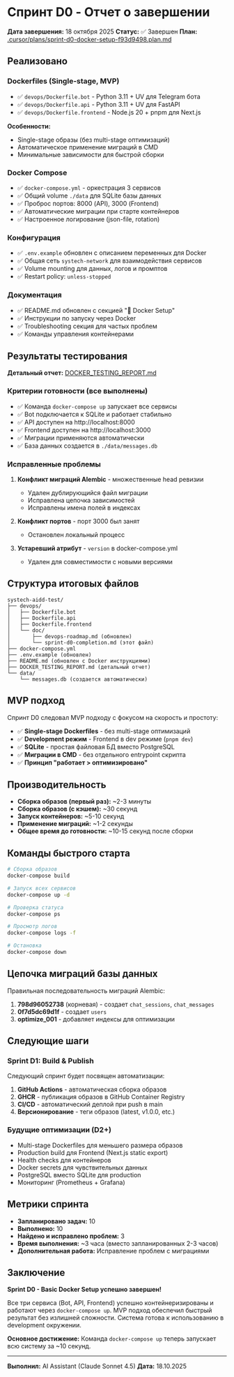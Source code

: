# Спринт D0 - Отчет о завершении

**Дата завершения:** 18 октября 2025
**Статус:** ✅ Завершен
**План:** [.cursor/plans/sprint-d0-docker-setup-f93d9498.plan.md](../../.cursor/plans/sprint-d0-docker-setup-f93d9498.plan.md)

## Реализовано

### Dockerfiles (Single-stage, MVP)

- ✅ `devops/Dockerfile.bot` - Python 3.11 + UV для Telegram бота
- ✅ `devops/Dockerfile.api` - Python 3.11 + UV для FastAPI
- ✅ `devops/Dockerfile.frontend` - Node.js 20 + pnpm для Next.js

**Особенности:**
- Single-stage образы (без multi-stage оптимизаций)
- Автоматическое применение миграций в CMD
- Минимальные зависимости для быстрой сборки

### Docker Compose

- ✅ `docker-compose.yml` - оркестрация 3 сервисов
- ✅ Общий volume `./data` для SQLite базы данных
- ✅ Проброс портов: 8000 (API), 3000 (Frontend)
- ✅ Автоматические миграции при старте контейнеров
- ✅ Настроенное логирование (json-file, rotation)

### Конфигурация

- ✅ `.env.example` обновлен с описанием переменных для Docker
- ✅ Общая сеть `systech-network` для взаимодействия сервисов
- ✅ Volume mounting для данных, логов и промптов
- ✅ Restart policy: `unless-stopped`

### Документация

- ✅ README.md обновлен с секцией "🐳 Docker Setup"
- ✅ Инструкции по запуску через Docker
- ✅ Troubleshooting секция для частых проблем
- ✅ Команды управления контейнерами

## Результаты тестирования

**Детальный отчет:** [DOCKER_TESTING_REPORT.md](../../DOCKER_TESTING_REPORT.md)

### Критерии готовности (все выполнены)

- ✅ Команда `docker-compose up` запускает все сервисы
- ✅ Bot подключается к SQLite и работает стабильно
- ✅ API доступен на http://localhost:8000
- ✅ Frontend доступен на http://localhost:3000
- ✅ Миграции применяются автоматически
- ✅ База данных создается в `./data/messages.db`

### Исправленные проблемы

1. **Конфликт миграций Alembic** - множественные head ревизии
   - Удален дублирующийся файл миграции
   - Исправлена цепочка зависимостей
   - Исправлены имена полей в индексах

2. **Конфликт портов** - порт 3000 был занят
   - Остановлен локальный процесс

3. **Устаревший атрибут** - `version` в docker-compose.yml
   - Удален для совместимости с новыми версиями

## Структура итоговых файлов

```
systech-aidd-test/
├── devops/
│   ├── Dockerfile.bot
│   ├── Dockerfile.api
│   ├── Dockerfile.frontend
│   └── doc/
│       ├── devops-roadmap.md (обновлен)
│       └── sprint-d0-completion.md (этот файл)
├── docker-compose.yml
├── .env.example (обновлен)
├── README.md (обновлен с Docker инструкциями)
├── DOCKER_TESTING_REPORT.md (детальный отчет)
└── data/
    └── messages.db (создается автоматически)
```

## MVP подход

Спринт D0 следовал MVP подходу с фокусом на скорость и простоту:

- ✅ **Single-stage Dockerfiles** - без multi-stage оптимизаций
- ✅ **Development режим** - Frontend в dev режиме (`pnpm dev`)
- ✅ **SQLite** - простая файловая БД вместо PostgreSQL
- ✅ **Миграции в CMD** - без отдельного entrypoint скрипта
- ✅ **Принцип "работает > оптимизировано"**

## Производительность

- **Сборка образов (первый раз):** ~2-3 минуты
- **Сборка образов (с кэшем):** ~30 секунд
- **Запуск контейнеров:** ~5-10 секунд
- **Применение миграций:** ~1-2 секунды
- **Общее время до готовности:** ~10-15 секунд после сборки

## Команды быстрого старта

```bash
# Сборка образов
docker-compose build

# Запуск всех сервисов
docker-compose up -d

# Проверка статуса
docker-compose ps

# Просмотр логов
docker-compose logs -f

# Остановка
docker-compose down
```

## Цепочка миграций базы данных

Правильная последовательность миграций Alembic:

1. **798d96052738** (корневая) - создает `chat_sessions`, `chat_messages`
2. **0f7d5dc69d1f** - создает `users`
3. **optimize_001** - добавляет индексы для оптимизации

## Следующие шаги

### Sprint D1: Build & Publish

Следующий спринт будет посвящен автоматизации:

1. **GitHub Actions** - автоматическая сборка образов
2. **GHCR** - публикация образов в GitHub Container Registry
3. **CI/CD** - автоматический деплой при push в main
4. **Версионирование** - теги образов (latest, v1.0.0, etc.)

### Будущие оптимизации (D2+)

- Multi-stage Dockerfiles для меньшего размера образов
- Production build для Frontend (Next.js static export)
- Health checks для контейнеров
- Docker secrets для чувствительных данных
- PostgreSQL вместо SQLite для production
- Мониторинг (Prometheus + Grafana)

## Метрики спринта

- **Запланировано задач:** 10
- **Выполнено:** 10
- **Найдено и исправлено проблем:** 3
- **Время выполнения:** ~3 часа (вместо запланированных 2-3 часов)
- **Дополнительная работа:** Исправление проблем с миграциями

## Заключение

**Sprint D0 - Basic Docker Setup успешно завершен!**

Все три сервиса (Bot, API, Frontend) успешно контейнеризированы и работают через `docker-compose up`. MVP подход обеспечил быстрый результат без излишней сложности. Система готова к использованию в development окружении.

**Основное достижение:** Команда `docker-compose up` теперь запускает всю систему за ~10 секунд.

---

**Выполнил:** AI Assistant (Claude Sonnet 4.5)
**Дата:** 18.10.2025
